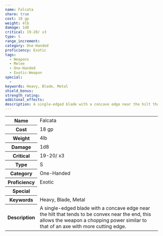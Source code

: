 ```yaml
---
name: Falcata
share: true
cost: 18 gp
weight: 4lb
damage: 1d8
critical: 19-20/ x3
type: S
range_increment: 
category: One-Handed
proficiency: Exotic
tags:
  - Weapons
  - Melee
  - One-Handed
  - Exotic-Weapon
special:
  - 
keywords: Heavy, Blade, Metal
shield_bonus: 
strength_rating: 
additonal_effects: 
description: A single-edged blade with a concave edge near the hilt that tends to be convex near the end, this allows the weapon a chopping power similar to that of an axe with more cutting edge.
---
```

<p><span dir="ltr" style="overflow-x: auto;"><table><tbody><tr><th dir="ltr">Name</th><td dir="ltr">Falcata</td></tr><tr><th dir="ltr">Cost</th><td dir="ltr">18 gp</td></tr><tr><th dir="ltr">Weight</th><td dir="ltr">4lb</td></tr><tr><th dir="ltr">Damage</th><td dir="ltr">1d8</td></tr><tr><th dir="ltr">Critical</th><td dir="ltr">19-20/ x3</td></tr><tr><th dir="ltr">Type</th><td dir="ltr">S</td></tr><tr><th dir="ltr">Category</th><td dir="ltr">One-Handed</td></tr><tr><th dir="ltr">Proficiency</th><td dir="ltr">Exotic</td></tr><tr><th dir="ltr">Special</th><td dir="auto"></td></tr><tr><th dir="ltr">Keywords</th><td dir="ltr">Heavy, Blade, Metal</td></tr><tr><th dir="ltr">Description</th><td dir="ltr">A single-edged blade with a concave edge near the hilt that tends to be convex near the end, this allows the weapon a chopping power similar to that of an axe with more cutting edge.</td></tr></tbody></table></span></p>